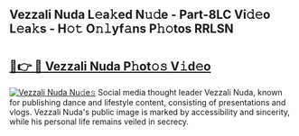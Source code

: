 ## Vezzali Nuda L𝚎a𝚔ed N𝚞𝚍e - Part-8LC Vi𝚍𝚎o L𝚎a𝚔s - H𝚘𝚝 O𝚗𝚕yf𝚊ns P𝚑𝚘tos RRLSN

# <h2><a href="http://kfak14c.oniu.top/?m=Vezzali+Nuda">🔗👉 🔴 Vezzali Nuda P𝚑ot𝚘𝚜 V𝚒d𝚎o</a></h2>

[![Vezzali Nuda Nu𝚍e𝚜](https://i.imgur.com/0qMVB7G.gif)](http://kfak14c.oniu.top/?m=Vezzali+Nuda)
Social media thought leader Vezzali Nuda, known for publishing dance and lifestyle content, consisting of presentations and vlogs. Vezzali Nuda's public image is marked by accessibility and sincerity, while his personal life remains veiled in secrecy.  
